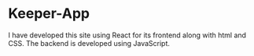 # Keeper-App
I have developed this site using React for its frontend along with html and CSS. The backend is developed using JavaScript.
